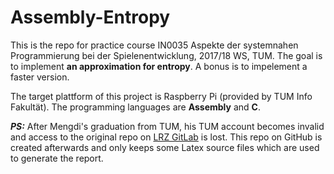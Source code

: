 # Assembly-Entropy

This is the repo for practice course IN0035 Aspekte der systemnahen Programmierung bei der Spielenentwicklung, 2017/18 WS, TUM. The goal is to implement **an approximation for entropy**. A bonus is to impelement a faster version. 

The target plattform of this project is Raspberry Pi (provided by TUM Info Fakultät). The programming languages are **Assembly** and **C**. 

***PS:*** After Mengdi's graduation from TUM, his TUM account becomes invalid and access to the original repo on [LRZ GitLab](https://gitlab.lrz.de/users/sign_in) is lost. This repo on GitHub is created afterwards and only keeps some Latex source files which are used to generate the report.
